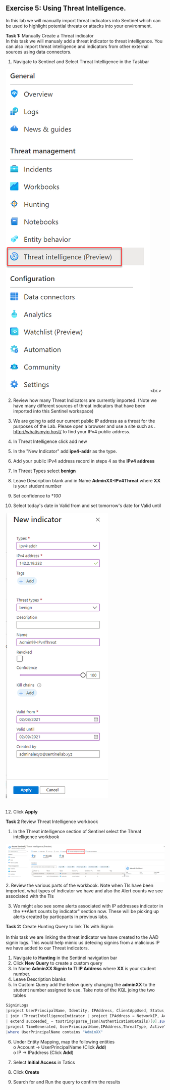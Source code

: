 ## Exercise 5: Using Threat Intelligence. <br>
In this lab we will manually import threat indicators into Sentinel which can be used to highlight potential threats or attacks into your environment. <br>

**Task 1:** Manually Create a Threat indicator <br>
In this task we will manualy add a threat indicator to  threat intelligence. You can also import threat intelligence and indicators from other external sources using data connectors.

1. Navigate to Sentinel and Select Threat Intelligence in the Taskbar

![alt text](screenshots/threattask.png)<br.>
<br>

  
2. Review how many Threat Indicators are currently imported. (Note we have many different sources of threat indicators that have been imported into this Sentinel workspace)

4. We are going to add our current public IP address as a threat for the purposes of the Lab. Please open a browser and use a site such as . http://whatismyip.host/ to find your IPv4 public address. 
5. In Threat Intelligence click add new 
6. In the "New Indicator" add **ipv4-addr** as the type.
7. Add your public IPv4 address record in steps 4 as the **IPv4 address**
8. In Threat Types select **benign** 
9. Leave Description blank and in Name **AdminXX-IPv4Threat** where **XX** is your student number
10. Set confidence to **100*
11. Select today's date in Valid from and set tomorrow's date for Valid until

![alt text](screenshots/TIindicator.png) <br>
<br>

12. Click **Apply**

**Task 2** Review Threat Intelligence workbook

1. In the Threat intelligence section of Sentinel select the Threat intelligence workbook


 ![alt text](screenshots/threatworkbook.png) <br>
2. Review the various parts of the workbook. Note when TIs have been imported, what types of indicator we have and also the Alert counts we see associated with the TIs <br>
   
3. We might also see some alerts associated with IP addresses indicator in the **Alert counts by indicator" section now. These will be picking up alerts created by particpants in previous labs. <br>

**Task 2:** Create Hunting Query to link TIs with Signin <br> <br>
In this task we are linking the threat indicator we have created to the AAD signin logs. This would help mimic us detecing signins from a malicious IP we have added to our Threat indicators. <br>

1. Navigate to **Hunting** in the  Sentinel navigation bar <br>
2. Click **New Query** to create a custom query<br>
3. In Name **AdminXX Signin to TI IP Address** where **XX** is your student number.<br>
4. Leave Description blanks<br>
5. In Custom Query add the below query changing the **adminXX** to the student number assigned to use. Take note of the KQL joing the two tables

```powershell
SigninLogs
|project UserPrincipalName, Identity, IPAddress, ClientAppUsed, Status,AuthenticationDetails, TimeGenerated
| join (ThreatIntelligenceIndicator | project IPAddress = NetworkIP, Active, ThreatType) on IPAddress
| extend succeeded_ = tostring(parse_json(AuthenticationDetails)[0].succeeded)
|project TimeGenerated, UserPrincipalName,IPAddress,ThreatType, ActiveThreat= Active, LogonSucceed = succeeded_
|where UserPrincipalName contains "AdminXX"
```
6.	Under Entity Mapping, map the following entities<br>
o	Account -> UserPrincipalName  (Click **Add**)<br>
o	IP -> IPaddress (Click **Add**)<br>

7. Select **Initial Access**  in Tatics <br>
8. Click **Create** <br>
9. Search for and Run the query to confirm the results 




   